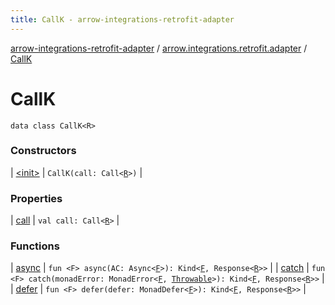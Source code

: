 ```yaml
---
title: CallK - arrow-integrations-retrofit-adapter
---
```


[arrow-integrations-retrofit-adapter](../../index.html) / [arrow.integrations.retrofit.adapter](../index.html) / [CallK](./index.html)

# CallK

`data class CallK<R>`

### Constructors

| [&lt;init&gt;](-init-.html) | `CallK(call: Call<`[`R`](index.html#R)`>)` |

### Properties

| [call](call.html) | `val call: Call<`[`R`](index.html#R)`>` |

### Functions

| [async](async.html) | `fun <F> async(AC: Async<`[`F`](async.html#F)`>): Kind<`[`F`](async.html#F)`, Response<`[`R`](index.html#R)`>>` |
| [catch](catch.html) | `fun <F> catch(monadError: MonadError<`[`F`](catch.html#F)`, `[`Throwable`](https://kotlinlang.org/api/latest/jvm/stdlib/kotlin/-throwable/index.html)`>): Kind<`[`F`](catch.html#F)`, Response<`[`R`](index.html#R)`>>` |
| [defer](defer.html) | `fun <F> defer(defer: MonadDefer<`[`F`](defer.html#F)`>): Kind<`[`F`](defer.html#F)`, Response<`[`R`](index.html#R)`>>` |

